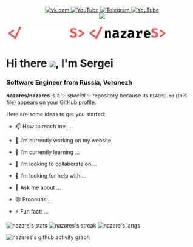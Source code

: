 <div id="header" align="center">
  <img src="https://media.giphy.com/media/YRMb6dd7zprS00JdGZ/giphy.gif" alt="" width="100">
 <div id="socials">
  <a href="https://vk.com/nazares">
   <img src="https://img.shields.io/badge/vk.com-0077FF?style=for-the-badge&logo=VK&logoColor=white" alt="vk.com">
  </a>
  <a href="#">
   <img src="https://img.shields.io/badge/YouTube-FF5555?style=for-the-badge&logo=youtube&logoColor=white" alt="YouTube">
  </a>
  <a href="https://t.me/nazares">
   <img src="https://img.shields.io/badge/Telegram-26A5e4?style=for-the-badge&logo=Telegram&logoColor=white" alt="Telegram">
  </a>
   <a href="#">
   <img src="https://img.shields.io/badge/mastodon-FF5555?style=for-the-badge&logo=mastodon&logoColor=white" alt="YouTube">
  </a>
 </div>
  <img src="https://komarev.com/ghpvc/?username=nazares">
 </div>
 
![nazares](/logos/logo-light.svg#gh-dark-mode-only)
![nazares](/logos/logo-dark.svg#gh-light-mode-only) 
 
# Hi there <img src="https://media.giphy.com/media/hvRJCLFzcasrR4ia7z/giphy.gif" width=30>, I'm Sergei
### Software Engineer from Russia, Voronezh

**nazares/nazares** is a ✨ _special_ ✨ repository because its `README.md` (this file) appears on your GitHub profile.

Here are some ideas to get you started:

- 📫 How to reach me: ...
- 🔭 I’m currently working on my website
- 🌱 I’m currently learning ...
- 👯 I’m looking to collaborate on ...
- 🤔 I’m looking for help with ...
- 💬 Ask me about ...

- 😄 Pronouns: ...
- ⚡ Fun fact: ...

 ![nazare's stats](https://github-readme-stats.vercel.app/api?username=nazares&theme=github&show_icons=true&hide_border=true&count_private=true)
 ![nazares's streak](https://github-readme-streak-stats.herokuapp.com/?user=nazares&theme=github&hide_border=true)
 ![nazare's langs](https://github-readme-stats.vercel.app/api/top-langs/?username=nazares&theme=github&show_icons=true&hide_border=true&layout=compact)
 
![nazares's github activity graph](https://github-readme-activity-graph.vercel.app/graph?username=nazares&theme=github-light)
